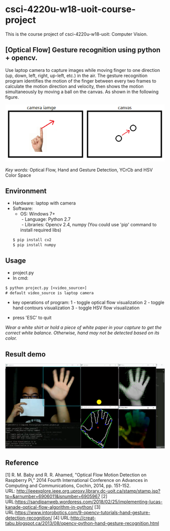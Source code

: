 # csci-4220u-w18-uoit-course-project
This is the course project of csci-4220u-w18-uoit: Computer Vision.

## [Optical Flow] Gesture recognition using python + opencv.  
Use laptop camera to capture images while moving finger to one direction (up, down, left, right, up-left, etc.) in the air. The gesture recognition program identifies the motion of the finger between every two frames to calculate the motion direction and velocity, then shows the motion simultaneously by moving a ball on the canvas. As shown in the following figure.  

![image](https://github.com/TaylorGy/csci-4220u-w18-uoit-course-project/blob/master/schematic_diagram.png)  

*Key words:* Optical Flow, Hand and Gesture Detection, YCrCb and HSV Color Space

## Environment  
- Hardware: laptop with camera  
- Software:  
  - OS: Windows 7+  
  - Language: Python 2.7  
  - Libraries: Opencv 2.4, numpy  (You could use 'pip' command to install required libs)  
  ```
  $ pip install cv2
  $ pip install numpy
  ```

## Usage
- project.py
- In cmd:
```
$ python project.py [<video_source>]
# default video_source is laptop camera
```
  - key operations of program:
    1 - toggle optical flow visualization
    2 - toggle hand contours visualization
    3 - toggle HSV flow visualization

  - press 'ESC' to quit
  
_Wear a white shirt or hold a piece of white paper in your capture to get the correct white balance. Otherwise, hand may not be detected based on its color._

## Result demo

![image](https://github.com/TaylorGy/csci-4220u-w18-uoit-course-project/blob/master/demo.png)  

## Reference
[1] R. M. Baby and R. R. Ahamed, "Optical Flow Motion Detection on Raspberry Pi," 2014 Fourth International Conference on Advances in Computing and Communications, Cochin, 2014, pp. 151-152.  
URL: http://ieeexplore.ieee.org.uproxy.library.dc-uoit.ca/stamp/stamp.jsp?tp=&arnumber=6906011&isnumber=6905967
[2] URL:https://sandipanweb.wordpress.com/2018/02/25/implementing-lucas-kanade-optical-flow-algorithm-in-python/
[3] URL:https://www.intorobotics.com/9-opencv-tutorials-hand-gesture-detection-recognition/
[4] URL:http://creat-tabu.blogspot.ca/2013/08/opencv-python-hand-gesture-recognition.html
